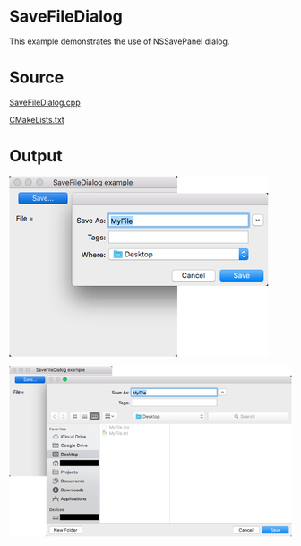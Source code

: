 # SaveFileDialog

This example demonstrates the use of NSSavePanel dialog.

# Source

[SaveFileDialog.cpp](./SaveFileDialog.cpp)

[CMakeLists.txt](./CMakeLists.txt)

# Output

![GitHub Logo](../../docs/Pictures/SaveFileDialogShort.png)

![GitHub Logo](../../docs/Pictures/SaveFileDialog.png)
